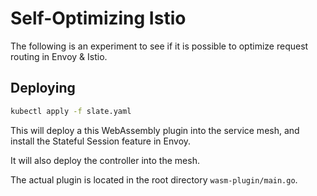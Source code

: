# Self-Optimizing Istio

The following is an experiment to see if it is possible to optimize request routing in Envoy & Istio. 

## Deploying

```bash
kubectl apply -f slate.yaml
```

This will deploy a this WebAssembly plugin into the service mesh, and install the Stateful Session feature in Envoy.

It will also deploy the controller into the mesh.

The actual plugin is located in the root directory `wasm-plugin/main.go`.